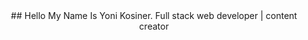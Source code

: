 <div align="center">
  ## Hello My Name Is Yoni Kosiner.
  Full stack web developer | content creator
</div>
